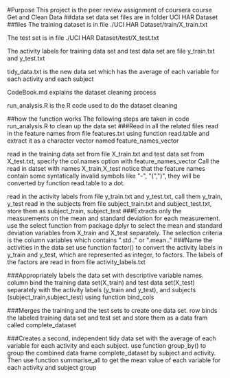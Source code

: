 #Purpose
This project is the peer review assignment of coursera course Get and Clean Data
##data set
data set files are in folder UCI HAR Dataset
##files
The training dataset is in file ./UCI HAR Dataset/train/X_train.txt

The test set is in file ./UCI HAR Dataset/test/X_test.txt

The activity labels for training data set and test data set are file y_train.txt and y_test.txt

tidy_data.txt is the new data set which has the average of each variable for each activity and each subject

CodeBook.md explains the dataset cleaning process

run_analysis.R is the R code used to do the dataset cleaning

##how the function works
The following steps are taken in code run_analysis.R to clean up the data set
###Read in all the related files
read in the feature names from file features.txt using function read.table and extract it as a character vector named feature_names_vector

read in the training data set from file X_train.txt and test data set from X_test.txt, specify the col.names option with feature_names_vector
Call the read in datset with names X_train,X_test
notice that the feature names contain some syntatically invalid symbols like "-", "(",")", they will be converted by function read.table to a dot.

read in the activity labels from file y_train.txt and y_test.txt, call them y_train, y_test
read in the subjects from file subject_train.txt and subject_test.txt, store them as subject_train, subject_test
###Extracts only the measurements on the mean and standard deviation for each measurement.
use the select function from package dplyr to select the mean and standard deviation variables from X_train and X_test separately.
The selection criteria is the column variables which contains ".std.." or ".mean.."
###Name the activities in the data set
use function factor() to convert the activity labels in y_train and y_test, which are represented as integer, to factors.
The labels of the factors are read in from file activity_labels.txt 

###Appropriately labels the data set with descriptive variable names.
column bind the training data set(X_train) and test data set(X_test) separately with the activity labels (y_train and y_test), 
and subjects (subject_train,subject_test) using function bind_cols

###Merges the training and the test sets to create one data set.
row binds the labeled training data set and test set and store them as a data fram called complete_dataset

###Creates a second, independent tidy data set with the average of each variable for each activity and each subject.
use function group_by() to group the combined data frame complete_dataset by subject and activity. Then use function summarise_all to get the mean value
of each variable for each activity and subject group 